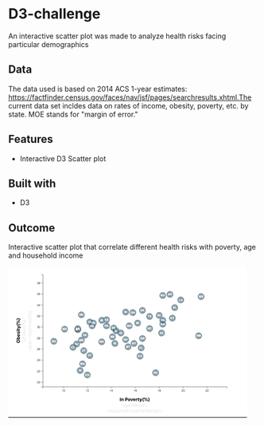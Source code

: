 # D3-challenge

An interactive scatter plot was made to analyze health risks facing particular demographics

## Data

The data used is based on 2014 ACS 1-year estimates: https://factfinder.census.gov/faces/nav/jsf/pages/searchresults.xhtml.The current data set incldes data on rates of income, obesity, poverty, etc. by state. MOE stands for "margin of error."

## Features

* Interactive D3 Scatter plot

## Built with

* D3 

## Outcome 

Interactive scatter plot that correlate different health risks with poverty, age and household income

![Functionality](images/Functionality.gif)
